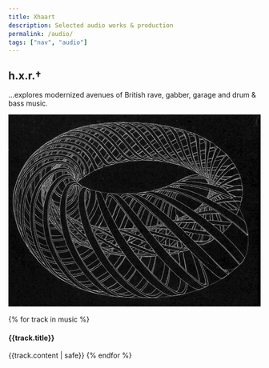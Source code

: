 ```yaml
---
title: Xhaart
description: Selected audio works & production
permalink: /audio/
tags: ["nav", "audio"]
---
```


## h.x.r.†

...explores modernized avenues of British rave, gabber, garage and drum & bass music.

![Ouroboros](/static/img/vx_underground.jpg)

{% for track in music %}
  <h4> {{track.title}} </h4>
  {{track.content | safe}}
{% endfor %}
